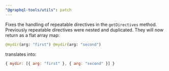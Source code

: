 ```yaml
---
"@graphql-tools/utils": patch
---
```


Fixes the handling of repeatable directives in the `getDirectives` method. Previously repeatable directives were nested and duplicated. They will now return as a flat array map:

```graphql
@mydir(arg: "first") @mydir(arg: "second")
```

translates into:

```js
{ mydir: [{ arg: "first" }, { arg: "second" }] }
````
